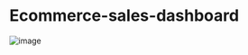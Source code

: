 # Ecommerce-sales-dashboard
![image](https://github.com/user-attachments/assets/74951a7a-0f1e-4ee0-b0cc-94fbaaf63b5d)
